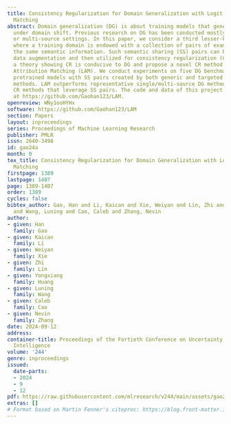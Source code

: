 ```yaml
---
title: Consistency Regularization for Domain Generalization with Logit Attribution
  Matching
abstract: Domain generalization (DG) is about training models that generalize well
  under domain shift. Previous research on DG has been conducted mostly in single-source
  or multi-source settings. In this paper, we consider a third lesser-known setting
  where a training domain is endowed with a collection of pairs of examples that share
  the same semantic information. Such semantic sharing (SS) pairs can be created via
  data augmentation and then utilized for consistency regularization (CR). We present
  a theory showing CR is conducive to DG and propose a novel CR method called Logit
  Attribution Matching (LAM). We conduct experiments on five DG benchmarks and four
  pretrained models with SS pairs created by both generic and targeted data augmentation
  methods. LAM outperforms representative single/multi-source DG methods and various
  CR methods that leverage SS pairs. The code and data of this project are available
  at https://github.com/Gaohan123/LAM.
openreview: WNy1ooHYHx
software: https://github.com/Gaohan123/LAM
section: Papers
layout: inproceedings
series: Proceedings of Machine Learning Research
publisher: PMLR
issn: 2640-3498
id: gao24a
month: 0
tex_title: Consistency Regularization for Domain Generalization with Logit Attribution
  Matching
firstpage: 1389
lastpage: 1407
page: 1389-1407
order: 1389
cycles: false
bibtex_author: Gao, Han and Li, Kaican and Xie, Weiyan and Lin, Zhi and Huang, Yongxiang
  and Wang, Luning and Cao, Caleb and Zhang, Nevin
author:
- given: Han
  family: Gao
- given: Kaican
  family: Li
- given: Weiyan
  family: Xie
- given: Zhi
  family: Lin
- given: Yongxiang
  family: Huang
- given: Luning
  family: Wang
- given: Caleb
  family: Cao
- given: Nevin
  family: Zhang
date: 2024-09-12
address:
container-title: Proceedings of the Fortieth Conference on Uncertainty in Artificial
  Intelligence
volume: '244'
genre: inproceedings
issued:
  date-parts:
  - 2024
  - 9
  - 12
pdf: https://raw.githubusercontent.com/mlresearch/v244/main/assets/gao24a/gao24a.pdf
extras: []
# Format based on Martin Fenner's citeproc: https://blog.front-matter.io/posts/citeproc-yaml-for-bibliographies/
---
```

